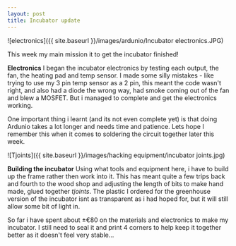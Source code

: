```yaml
---
layout: post
title: Incubator update
---
```




![electronics]({{ site.baseurl }}/images/ardunio/Incubator electronics.JPG)

This week my main mission it to get the incubator finished!

**Electronics**
I began the incubator electronics by testing each output, the fan, the heating pad and temp sensor.
I made some silly mistakes - like trying to use my 3 pin temp sensor as a 2 pin, this meant the code wasn't right, and also had a diode the wrong way, had smoke coming out of the fan and blew a MOSFET.
But i managed to complete and get the electronics working.

One important thing i learnt (and its not even complete yet) is that doing Ardunio takes a lot longer and needs time and patience.
Lets hope I remember this when it comes to soldering the circuit together later this week.

![Tjoints]({{ site.baseurl }}/images/hacking equipment/incubator joints.jpg)

**Building the incubator**
Using what tools and equipment here, i have to build up the frame rather then work into it.
This has meant quite a few trips back and fourth to the wood shop and adjusting the length of bits to make hand made, glued together _tjoints_.
The plastic I ordered for the greenhouse version of the incubator isnt as transparent as i had hoped for, but it will still allow some bit of light in.

So far i have spent about ±€80 on the materials and electronics to make my incubator.
I still need to seal it and print 4 corners to help keep it together better as it doesn't feel very stable...
